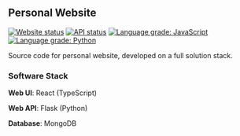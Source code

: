 ## Personal Website

[![Website status](https://img.shields.io/website?down_color=red&down_message=offline&label=website&style=flat-square&up_message=online&url=https%3A%2F%2Fjunha.netlify.com)](https://junha.netlify.app/)
[![API status](https://img.shields.io/website?down_color=red&down_message=offline&label=api&style=flat-square&up_message=online&url=https%3A%2F%2F2vkt8q67vg.execute-api.us-west-1.amazonaws.com/dev)](https://2vkt8q67vg.execute-api.us-west-1.amazonaws.com/dev)
[![Language grade: JavaScript](https://img.shields.io/lgtm/grade/javascript/github/park-junha/PersonalWebsite.svg?logo=lgtm&logoWidth=18&style=flat-square)](https://lgtm.com/projects/g/park-junha/PersonalWebsite/context:javascript)
[![Language grade: Python](https://img.shields.io/lgtm/grade/python/g/park-junha/PersonalWebsite.svg?logo=lgtm&logoWidth=18&style=flat-square)](https://lgtm.com/projects/g/park-junha/PersonalWebsite/context:python)

Source code for personal website, developed on a full solution stack.

### Software Stack

**Web UI**: React (TypeScript)

**Web API**: Flask (Python)

**Database**: MongoDB
